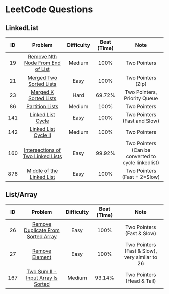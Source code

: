 # LeetCode Questions

## LinkedList
| ID  |                                  Problem                                   | Difficulty | Beat (Time) |                        Note                         |
|:---:|:--------------------------------------------------------------------------:|:----------:|:-----------:|:---------------------------------------------------:|
| 19  |  [Remove Nth Node From End of List](src/RemoveNthNodeFromEndOfList.java)   |   Medium   |    100%     |                    Two Pointers                     |
| 21  |          [Merged Two Sorted Lists](src/MergeTwoSortedLists.java)           |    Easy    |    100%     |                 Two Pointers (Zip)                  |
| 23  |            [Merged K Sorted Lists](src/MergeKSortedLists.java)             |    Hard    |   69.72%    |            Two Pointers, Priority Queue             |
| 86  |                 [Partition Lists](src/PartitionList.java)                  |   Medium   |    100%     |                    Two Pointers                     |
| 141 |               [Linked List Cycle](src/LinkedListCycle.java)                |    Easy    |    100%     |            Two Pointers (Fast and Slow)             |
| 142 |             [Linked List Cycle II](src/LinkedListCycleII.java)             |   Medium   |    100%     |                    Two Pointers                     |
| 160 | [Intersections of Two Linked Lists](src/IntersectionOfTwoLinkedLists.java) |    Easy    |   99.92%    | Two Pointers (Can be converted to cycle linkedlist) |
| 876 |        [Middle of the Linked List](src/MiddleOfTheLinkedList.java)         |    Easy    |    100%     |            Two Pointers (Fast = 2*Slow)             |

## List/Array
| ID  |                                    Problem                                    | Difficulty | Beat (Time) |                      Note                      |
|:---:|:-----------------------------------------------------------------------------:|:----------:|:-----------:|:----------------------------------------------:|
| 26  | [Remove Duplicate From Sorted Array](src/RemoveDuplicateFromSortedArray.java) |    Easy    |    100%     |           Two Pointers (Fast & Slow)           |
| 27  |                   [Remove Element](src/RemoveElement.java)                    |    Easy    |    100%     | Two Pointers (Fast & Slow), very similar to 26 |
| 167 |            [Two Sum II - Input Array Is Sorted](src/TwoSumII.java)            |   Medium   |   93.14%    |           Two Pointers (Head & Tail)           |